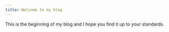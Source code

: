 ```yaml
---
title: Welcome to my blog
---
```

This is the beginning of my blog and I hope you find it up to your standards.
